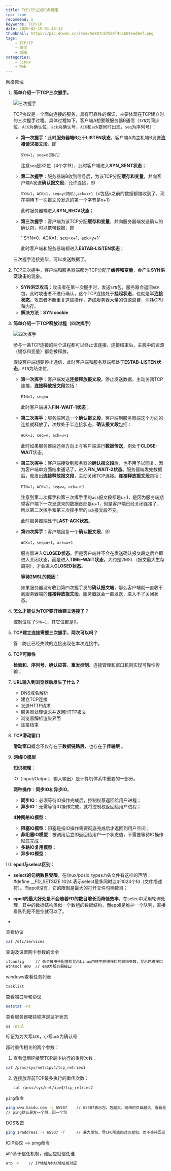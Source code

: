 ```yaml
---
title: TCP/IP之知识点梳理
toc: true
recommend: 1
keywords: TCP/IP
date: 2020-02-15 01:48:13
thumbnail: https://pic.downk.cc/item/5e887c67504f4bcb04eed6ef.png
tags:
    - TCP/IP
    - 面试
    - 后端
categories: 
    - Linux
    - Web
---
```


网络原理

<!-- more -->

1. **简单介绍一下TCP三次握手。**

   ![三次握手](https://pic.downk.cc/item/5e7f8cc4504f4bcb04bdb33f.png)

   TCP协议是一个面向连接的服务，具有可靠性的保证，主要体现在TCP建立时的三次握手过程。具体过程如下，客户端A想要跟服务器B通信（`SYN`为同步位，`ACK`为确认位，`ack`为确认号，`ACK`和`ack`要同时出现，`seq`为序列号）：

   - **第一次握手**：此时**服务器端B**处于**LISTEN状态**，客户端A向主机端B发送**连接请求报文段**，即

     `SYN=1`，`seq=x(随机)`

     注意`seq`是32位（4个字节），此时客户端进入**SYN_SENT状态**；

   - **第二次握手**：服务器端B收到信号后，为该TCP分配**缓存和变量**，并向客户端A发送**确认报文段**，允许连接，即

     `SYN=1`，`ACK=1`，`seq=y(随机)`,`ack=x+1`（x包括x之前的数据都接收到了，现在期待下一次报文段发送的第一个字节是x+1）

     此时服务器端进入**SYN_RECV状态**；

   - **第三次握手**：客户端为该TCP分配**缓存和变量**，并向服务器端发送确认的确认包，可以携带数据，即

     ``SYN=0`，`ACK=1`，`seq=x+1`，`ack=y+1`

     此时客户端和服务器端都进入**ESTAB-LISTEN状态**；

   三次握手连接完毕，可以发送数据了。

2. TCP三次握手，客户端和服务器端都为TCP分配了**缓存和变量**，会产生**SYN洪泛攻击**的现象。

   - **SYN洪泛攻击**：攻击者在第一次握手时，发送`SYN`包，服务器会返回`ACK`包，此时攻击者不进行确认，这个TCP连接处于**挂起状态**，也就是**半连接状态**。攻击者不断重复这些操作，造成服务器大量的资源浪费，消耗CPU和内存。
   - **解决方法**：**SYN cookie**

3. **简单介绍一下TCP释放过程（四次挥手）**

   ![四次挥手](https://pic.downk.cc/item/5e7f8cda504f4bcb04bdbff1.png)

   参与一条TCP连接的两个进程都可以终止该连接，连接结束后，主机中的资源（缓存和变量）都会被释放。

   假设客户端想要停止通信，此时客户端和服务器端都处于**ESTAB-LISTEN状态**。`FIN`为结束位，

   - **第一次挥手**：客户端发送**连接释放报文段**，停止发送数据，主动关闭TCP连接，**连接释放报文段**包括：

     `FIN=1`，`seq=u`

     此时客户端进入**FIN-WAIT-1状态**；

   - **第二次挥手**：服务端回送一个**确认报文段**，客户端到服务器端这个方向的连接就释放了，次数处于半连接状态，**确认报文段**包括：

     `ACK=1`，`seq=v`，`ack=u+1`

     此时如果服务器端还单方向上与客户端进行**数据传送**，则处于**CLOSE-WAIT**状态。

   - **第三次挥手**：客户端接受到服务器的**确认报文段**后，也不用予以回复，因为客户端单方面结束通话了，进入**FIN_WAIT-2状态**。服务器端发完数据后，就发出**连接释放报文段**，主动关闭TCP连接。**连接释放报文段**包括：

     `FIN=1`，`ACK=1`，`seq=w`，`ack=u+1`

     注意到第二次挥手和第三次挥手里的`ack`报文段都是u+1，是因为服务端期望客户端下一次发送来的数据首部是u+1，但是客户端已经关闭连接了，所以第二次挥手和第三次挥手里的`ack`报文段不变。

     此时服务器端处于**LAST-ACK状态**。

   - **第四次挥手**：客户端回复一个**确认报文段**，即

     `ACK=1`，`seq=u+1`，`ack=w+1`

     服务器进入**CLOSED状态**。但是客户端并不会在发送确认报文段之后立即进入关闭状态，而是进入**TIME-WAIT状态**，大约是2MSL（报文最大生存周期），才会进入**CLOSED状态**。

     **等待2MSL的原因**：

     如果服务器没有收到第四次握手发的**确认报文端**，那么客户端就一直收不到服务器端的**连接释放报文段**，服务器就会一直发送，进入不了关闭状态。

4. **怎么才能认为TCP要开始建立连接了**？

   控制位除了`SYN=1`，其它位都是0。

5. **TCP建立连接需要三次握手，两次可以吗？**

   答：防止已经失效的连接出现在本次连接中。

6. **TCP可靠性**

   **检验和**、**序列号**、**确认应答**、**重发控制**、连接管理和窗口机制实现可靠性传输；

7. **URL输入到浏览器后发生了什么？**

   - DNS域名解析
   - 建立TCP连接
   - 发送HTTP请求
   - 服务器处理请求并返回HTTP报文
   - 浏览器解析渲染界面                                                                                            
   - 连接结束

8. **TCP滑动窗口**

    **滑动窗口**概念不仅存在于**数据链路层**，也存在于**传输层** 。

9. **网络IO模型**

   **知识梳理**：

   IO（Input/Output，输入输出）是计算机体系中重要的一部分。

   **两种操作**：**同步IO**和**异步IO**。

   - **同步IO**：必须等待IO操作完成后，控制权蔡返回给用户进程；
   - **异步IO**：无需等待IO操作完成，就将控制权返回给用户进程；

   **4种网络IO模型**：

   - **阻塞IO模型**：阻塞是指IO操作需要彻底完成后才返回到用户空间；
   - **非阻塞IO模型**：被调用后立即返回给用户一个状态值，不需要等待IO操作彻底完成；
   - **多路IO复用模型**：
   - **异步IO模型**：

10. **epoll与select区别：**

   - **select的句柄数目受限**，在linux/posix_types.h头文件有这样的声明：#define __FD_SETSIZE  1024 表示select最多同时监听1024个fd（文件描述符）。而epoll没有，它的限制是最大的打开文件句柄数目；
   -  **epoll的最大好处是不会随着FD的数目增长而降低效率**，在selec中采用轮询处理，其中的数据结构类似一个数组的数据结构，而epoll是维护一个队列，直接看队列是不是空就可以了。  

- 

查看协议

```bash
cat /etc/services
```

查询及设置网卡参数的命令

```bash
ifconfig     // 命令被用于配置和显示Linux内核中网络接口的网络参数，显示网络接口
ethtool em0  // em0为服务器接口
```

windows查看任务列表

```bash
tasklist
```

查看端口号和协议

```bash
netstat -nt
```

查看服务器哪些程序是监听状态

```bash
ss -ntul
```

标记为为大写`ACK`，小写`ack`为确认号

超时重传相关的两个参数：

1. 查看低层IP接管TCP最少执行的重传次数：

```bash
cat /proc/sys/net/ipv4/tcp_retries1
```

2. 连接放弃前TCP最多执行的重传次数：

   ```bash
   cat /proc/sys/net/ipv4/tcp_retries2
   ```

`ping`命令

```bash	
ping www.baidu.com -s 65507    // 65507表示包，包越大，网络的负载越大，看看是否丢包，判断一个网络的稳定性
// ping默认是发一个包，回一个包
```

DOS攻击

```bash
ping IPaddress -s 65507 -f     // 暴力发包，尽CPU所能向对方发包，而不等待回应
```

ICIP协议 ——> ping命令

`ARP`基于信任机制，谁回应就信任谁

```bash
arp -n    // IP地址与MAC地址相对应
```

